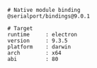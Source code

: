     # Native module binding
    @serialport/bindings@9.0.1

    # Target
    runtime     : electron
    version     : 9.3.5
    platform    : darwin
    arch        : x64
    abi         : 80
